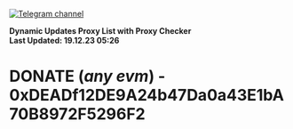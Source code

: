 [![Telegram channel](https://img.shields.io/endpoint?url=https://runkit.io/damiankrawczyk/telegram-badge/branches/master?url=https://t.me/n4z4v0d)](https://t.me/n4z4v0d) 

**Dynamic Updates Proxy List with Proxy Checker**  
**Last Updated: 19.12.23 05:26**

# DONATE (_any evm_) - 0xDEADf12DE9A24b47Da0a43E1bA70B8972F5296F2
